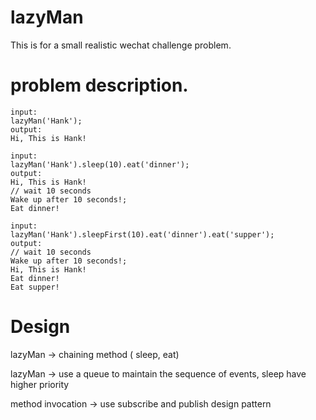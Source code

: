 # lazyMan
This is for a small realistic wechat challenge problem.

# problem description.
```
input:
lazyMan('Hank');
output:
Hi, This is Hank!

input:
lazyMan('Hank').sleep(10).eat('dinner');
output:
Hi, This is Hank!
// wait 10 seconds
Wake up after 10 seconds!;
Eat dinner!

input:
lazyMan('Hank').sleepFirst(10).eat('dinner').eat('supper');
output:
// wait 10 seconds
Wake up after 10 seconds!;
Hi, This is Hank!
Eat dinner!
Eat supper!

```

# Design
lazyMan -> chaining method ( sleep, eat)

lazyMan -> use a queue to maintain the sequence of events, sleep have higher priority

method invocation -> use subscribe and publish design pattern
